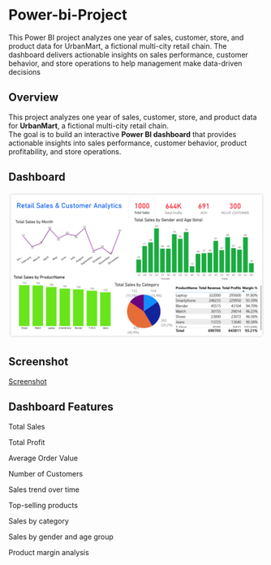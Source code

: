 # Power-bi-Project
This Power BI project analyzes one year of sales, customer, store, and product data for UrbanMart, a fictional multi-city retail chain. The dashboard delivers actionable insights on sales performance, customer behavior, and store operations to help management make data-driven decisions

## Overview
This project analyzes one year of sales, customer, store, and product data for **UrbanMart**, a fictional multi-city retail chain.  
The goal is to build an interactive **Power BI dashboard** that provides actionable insights into sales performance, customer behavior, product profitability, and store operations.

## Dashboard
![Dashboard Preview](Dashboard.png)


## Screenshot
<a href="https://github.com/Siddaling1/Power-bi-Project/blob/main/Screenshot%20of%20Power%20Bi%20Dashboard.png">Screenshot</a>

## Dashboard Features
Total Sales

Total Profit

Average Order Value

Number of Customers

Sales trend over time

Top-selling products

Sales by category

Sales by gender and age group

Product margin analysis

